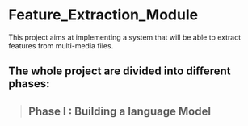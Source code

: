 # Feature_Extraction_Module
This project aims at implementing a system that will be able to extract features from multi-media files.

## The whole project are divided into different phases:
> ## Phase I : Building a language Model
